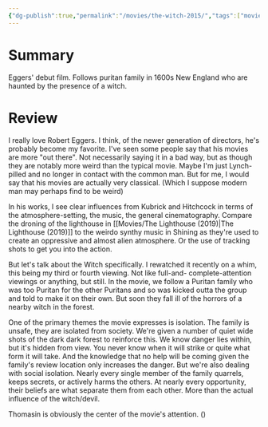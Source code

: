 ```yaml
---
{"dg-publish":true,"permalink":"/movies/the-witch-2015/","tags":["movies"],"created":"2023-12-26","updated":"2025-03-13"}
---
```



# Summary

Eggers' debut film. Follows puritan family in 1600s New England who are haunted by the presence of a witch.

# Review

I really love Robert Eggers. I think, of the newer generation of directors, he's probably become my favorite. I've seen some people say that his movies are more "out there". Not necessarily saying it in a bad way, but as though they are notably more weird than the typical movie. Maybe I'm just Lynch-pilled and no longer in contact with the common man. But for me, I would say that his movies are actually very classical. (Which I suppose modern man may perhaps find to be weird)

In his works, I see clear influences from Kubrick and Hitchcock in terms of the atmosphere-setting, the music, the general cinematography. Compare the droning of the lighthouse in [[Movies/The Lighthouse (2019)\|The Lighthouse (2019)]] to the weirdo synthy music in Shining as they're used to create an oppressive and almost alien atmosphere. Or the use of tracking shots to get you into the action.

But let's talk about the Witch specifically. I rewatched it recently on a whim, this being my third or fourth viewing. Not like full-and- complete-attention viewings or anything, but still. In the movie, we follow a Puritan family who was too Puritan for the other Puritans and so was kicked outta the group and told to make it on their own. But soon they fall ill of the horrors of a nearby witch in the forest.

One of the primary themes the movie expresses is isolation. The family is unsafe, they are isolated from society. We're given a number of quiet wide shots of the dark dark forest to reinforce this. We know danger lies within, but it's hidden from view. You never know when it will strike or quite what form it will take. And the knowledge that no help will be coming given the family's review location only increases the danger. But we're also dealing with social isolation. Nearly every single member of the family quarrels, keeps secrets, or actively harms the others. At nearly every opportunity, their beliefs are what separate them from each other. More than the actual influence of the witch/devil.

Thomasin is obviously the center of the movie's attention. ()
